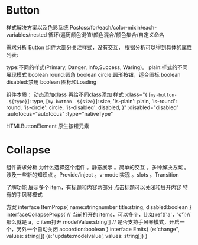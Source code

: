 # Button

样式解决方案以及色彩系统
Postcss/for/each/color-mixin/each-variables/nested
   循环/遍历颜色键值/颜色混合/颜色集合/自定义命名

需求分析
Button 组件大部分关注样式，没有交互，
根据分析可以得到具体的属性列表:

type:不同的样式(Primary, Danger, Info,Success, Waring)。
plain:样式的不同展现模式 boolean
round:圆角 boolean
circle:圆形按钮，适合图标 boolean
disabled:禁用 boolean
图标和Loading


组件本质： 动态添加class    再给不同class添加 样式
:class="{
      [`my-button--${type}`]: type,
      [`my-button--${size}`]: size,
      'is-plain': plain,
      'is-round': round,
      'is-circle': circle,
      'is-disabled': disabled,
    }"
    :disabled="disabled"
    :autofocus="autofocus"
    :type="nativeType"
  >

HTMLButtonElement  原生按钮元素




# Collapse 
组件需求分析
为什么选择这个组件
。静态展示
。简单的交互
。多种解决方案
。涉及一些新的知识点
  。Provide/inject
  。v-model实现
  。slots
  。Transition

了解功能
展示多个 item，有标题和内容两部分
点击标题可以关闭和展开内容
特有的手风琴模式

方案
interface ItemProps{
  name:stringnumber
  title:string,
  disabled:boolean
}
interfaceCollapseProps{
// 当前打开的 items，可以多个，比如 ref(['a'，'c'])//那么就是 a，c item打开
  modelValue:string[]
// 是否支持手风琴模式，开启一个，另外一个自动关闭
  accordion:boolean
}
interface Emits{
  (e:'change", values: string[])
  (e:"update:modelvalue', values: string[])
}

